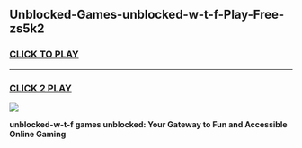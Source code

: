 
## Unblocked-Games-unblocked-w-t-f-Play-Free-zs5k2
<h3>
<a href="https://premium76.site?title=unblocked-w-t-f&ref=21A">CLICK TO PLAY</a></h3>
<hr>

<h3>
<a href="https://premium76.site?title=unblocked-w-t-f&ref=21A">CLICK 2 PLAY</a>
  
</h3>

<a href="https://premium76.site?title=unblocked-w-t-f&ref=21A"><img src="https://clearcache.store/games.png"></a>


**unblocked-w-t-f games unblocked: Your Gateway to Fun and Accessible Online Gaming**
